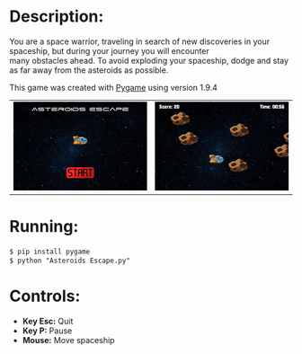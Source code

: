 # Description:

You are a space warrior, traveling in search of new discoveries in your spaceship, but during your journey you will encounter <br/>
many obstacles ahead. To avoid exploding your spaceship, dodge and stay as far away from the asteroids as possible. <br/>

This game was created with [Pygame](https://www.pygame.org) using version 1.9.4

|                                |                                |
| ------------------------------ | ------------------------------ |
|![preview](photos/image1.png)   | ![preview2](photos/image2.png) |

# Running:
```
$ pip install pygame
$ python "Asteroids Escape.py"
```

# Controls:

- **Key Esc:**        Quit <br/>
- **Key P:**          Pause <br/>
- **Mouse:**          Move spaceship <br/>
